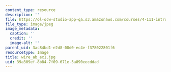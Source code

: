 ```yaml
---
content_type: resource
description: ''
file: https://ol-ocw-studio-app-qa.s3.amazonaws.com/courses/4-111-introduction-to-architecture-environmental-design-spring-2014/39a309ef8b847f09671e5a890eecddad_wire_ab_ex1.jpg
file_type: image/jpeg
image_metadata:
  caption: ''
  credit: ''
  image-alt: ''
parent_uid: 3ac84bd1-e2d8-08d0-ec4e-f378022801f6
resourcetype: Image
title: wire_ab_ex1.jpg
uid: 39a309ef-8b84-7f09-671e-5a890eecddad
---
```

